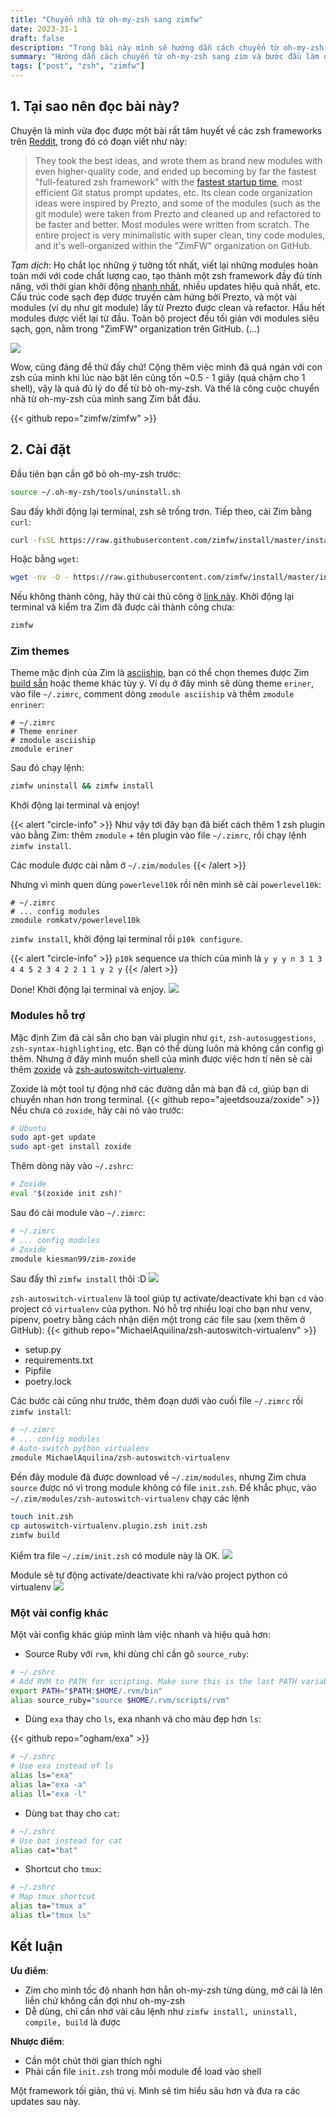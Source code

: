 ```yaml
---
title: "Chuyển nhà từ oh-my-zsh sang zimfw"
date: 2023-31-1
draft: false
description: "Trong bài này mình sẽ hướng dẫn cách chuyển từ oh-my-zsh sang zim và bước đầu làm quen với framework này"
summary: "Hướng dẫn cách chuyển từ oh-my-zsh sang zim và bước đầu làm quen với framework này"
tags: ["post", "zsh", "zimfw"]
---
```


## 1. Tại sao nên đọc bài này?

Chuyện là mình vừa đọc được một bài rất tâm huyết về các zsh frameworks trên [Reddit](https://www.reddit.com/r/linuxadmin/comments/rhg7wx/zsh_frameworks/), trong đó có đoạn viết như này:

> They took the best ideas, and wrote them as brand new modules with even higher-quality code, and ended up becoming by far the fastest "full-featured zsh framework" with the [fastest startup time](https://github.com/zimfw/zimfw/wiki/Speed), most efficient Git status prompt updates, etc.
> Its clean code organization ideas were inspired by Prezto, and some of the modules (such as the git module) were taken from Prezto and cleaned up and refactored to be faster and better.
> Most modules were written from scratch.
> The entire project is very minimalistic with super clean, tiny code modules, and it's well-organized within the "ZimFW" organization on GitHub.

_Tạm dịch_: Họ chắt lọc những ý tưởng tốt nhất, viết lại những modules hoàn toàn mới với code chất lượng cao, tạo thành một zsh framework đầy đủ tính năng, với thời gian khởi động [nhanh nhất](https://github.com/zimfw/zimfw/wiki/Speed), nhiều updates hiệu quả nhất, etc.
Cấu trúc code sạch đẹp được truyền cảm hứng bởi Prezto, và một vài modules (ví dụ như git module) lấy từ Prezto được clean và refactor.
Hầu hết modules được viết lại từ đầu.
Toàn bộ project đều tối giản với modules siêu sạch, gọn, nằm trong "ZimFW" organization trên GitHub. (...)

![](./speed.png)

Wow, cũng đáng để thử đấy chứ!
Cộng thêm việc mình đã quá ngán với con zsh của mình khi lúc nào bật lên cũng tốn ~0.5 - 1 giây (quá chậm cho 1 shell), vậy là quá đủ lý do để từ bỏ oh-my-zsh.
Và thế là công cuộc chuyển nhà từ oh-my-zsh của mình sang Zim bắt đầu.

{{< github repo="zimfw/zimfw" >}}

## 2. Cài đặt

Đầu tiên bạn cần gỡ bỏ oh-my-zsh trước:

```bash
source ~/.oh-my-zsh/tools/uninstall.sh
```

Sau đấy khởi động lại terminal, zsh sẽ trống trơn. Tiếp theo, cài Zim bằng `curl`:

```bash
curl -fsSL https://raw.githubusercontent.com/zimfw/install/master/install.zsh | zsh
```

Hoặc bằng `wget`:

```bash
wget -nv -O - https://raw.githubusercontent.com/zimfw/install/master/install.zsh | zsh
```

Nếu không thành công, hãy thử cài thủ công ở [link này](https://zimfw.sh/docs/install/).
Khởi động lại terminal và kiểm tra Zim đã được cài thành công chưa:

```bash
zimfw
```

### Zim themes

Theme mặc định của Zim là [asciiship](https://github.com/zimfw/asciiship), bạn có thể chọn themes được Zim [build sẵn](https://zimfw.sh/docs/themes/) hoặc theme khác tùy ý.
Ví dụ ở đây mình sẽ dùng theme `eriner`, vào file `~/.zimrc`, comment dòng `zmodule asciiship` và thêm `zmodule enriner`:

```
# ~/.zimrc
# Theme enriner
# zmodule asciiship
zmodule eriner
```

Sau đó chạy lệnh:

```bash
zimfw uninstall && zimfw install
```

Khởi động lại terminal và enjoy!

{{< alert "circle-info" >}}
Như vậy tới đây bạn đã biết cách thêm 1 zsh plugin vào bằng Zim: thêm `zmodule` + tên plugin vào file `~/.zimrc`, rồi chạy lệnh `zimfw install`.

Các module được cài nằm ở `~/.zim/modules`
{{< /alert >}}

Nhưng vì mình quen dùng `powerlevel10k` rồi nên mình sẽ cài `powerlevel10k`:

```
# ~/.zimrc
# ... config modules
zmodule romkatv/powerlevel10k
```

`zimfw install`, khởi động lại terminal rồi `p10k configure`.

{{< alert "circle-info" >}}
`p10k` sequence ưa thích của mình là `y y y n 3 1 3 4 4 5 2 3 4 2 2 1 1 y 2 y`
{{< /alert >}}

Done! Khởi động lại terminal và enjoy.
![](./p10k.png)

### Modules hỗ trợ

Mặc định Zim đã cài sẵn cho bạn vài plugin như `git`, `zsh-autosuggestions`, `zsh-syntax-highlighting`, etc.
Bạn có thể dùng luôn mà không cần config gì thêm.
Nhưng ở đây mình muốn shell của mình được việc hơn tí nên sẽ cài thêm [zoxide](https://github.com/ajeetdsouza/zoxide) và [zsh-autoswitch-virtualenv](https://github.com/MichaelAquilina/zsh-autoswitch-virtualenv).

Zoxide là một tool tự động nhớ các đường dẫn mà bạn đã `cd`, giúp bạn di chuyển nhan hơn trong terminal.
{{< github repo="ajeetdsouza/zoxide" >}}
Nếu chưa có `zoxide`, hãy cài nó vào trước:

```bash
# Ubuntu
sudo apt-get update
sudo apt-get install zoxide
```

Thêm dòng này vào `~/.zshrc`:

```bash
# Zoxide
eval "$(zoxide init zsh)"
```

Sau đó cài module vào `~/.zimrc`:

```bash
# ~/.zimrc
# ... config modules
# Zoxide
zmodule kiesman99/zim-zoxide
```

Sau đấy thì `zimfw install` thôi :D
![](./zoxide.webp)

`zsh-autoswitch-virtualenv` là tool giúp tự activate/deactivate khi bạn `cd` vào project có `virtualenv` của python.
Nó hỗ trợ nhiều loại cho bạn như venv, pipenv, poetry bằng cách nhận diện một trong các file sau (xem thêm ở GitHub):
{{< github repo="MichaelAquilina/zsh-autoswitch-virtualenv" >}}

- setup.py
- requirements.txt
- Pipfile
- poetry.lock

Các bước cài cũng như trước, thêm đoạn dưới vào cuối file `~/.zimrc` rồi `zimfw install`:

```bash
# ~/.zimrc
# ... config modules
# Auto-switch python virtualenv
zmodule MichaelAquilina/zsh-autoswitch-virtualenv
```

Đến đây module đã được download về `~/.zim/modules`, nhưng Zim chưa `source` được nó vì trong module không có file `init.zsh`.
Để khắc phục, vào `~/.zim/modules/zsh-autoswitch-virtualenv` chạy các lệnh

```bash
touch init.zsh
cp autoswitch-virtualenv.plugin.zsh init.zsh
zimfw build
```

Kiểm tra file `~/.zim/init.zsh` có module này là OK.
![](./initzsh.png)

Module sẽ tự động activate/deactivate khi ra/vào project python có virtualenv
![](./autoswitch.gif)

### Một vài config khác

Một vài config khác giúp mình làm việc nhanh và hiệu quả hơn:

- Source Ruby với `rvm`, khi dùng chỉ cần gõ `source_ruby`:

```bash
# ~/.zshrc
# Add RVM to PATH for scripting. Make sure this is the last PATH variable change.
export PATH="$PATH:$HOME/.rvm/bin"
alias source_ruby="source $HOME/.rvm/scripts/rvm"
```

- Dùng `exa` thay cho `ls`, exa nhanh và cho màu đẹp hơn `ls`:

{{< github repo="ogham/exa" >}}

```bash
# ~/.zshrc
# Use exa instead of ls
alias ls="exa"
alias la="exa -a"
alias ll="exa -l"
```

- Dùng `bat` thay cho `cat`:

```zsh
# ~/.zshrc
# Use bat instead for cat
alias cat="bat"
```

- Shortcut cho `tmux`:

```zsh
# ~/.zshrc
# Map tmux shortcut
alias ta="tmux a"
alias tl="tmux ls"
```

## Kết luận

**Ưu điểm**:

- Zim cho mình tốc độ nhanh hơn hẳn oh-my-zsh từng dùng, mở cái là lên liền chứ không cần đợi như oh-my-zsh
- Dễ dùng, chỉ cần nhớ vài câu lệnh như `zimfw install, uninstall, compile, build` là được

**Nhược điểm**:

- Cần một chút thời gian thích nghi
- Phải cần file `init.zsh` trong mỗi module để load vào shell

Một framework tối giản, thú vị. Mình sẽ tìm hiểu sâu hơn và đưa ra các updates sau này.
